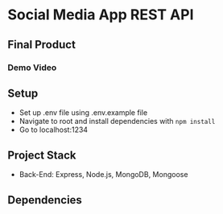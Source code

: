 # Social Media App REST API

## Final Product

### Demo Video

## Setup

- Set up .env file using .env.example file
- Navigate to root and install dependencies with `npm install`
- Go to localhost:1234

## Project Stack

- Back-End: Express, Node.js, MongoDB, Mongoose

## Dependencies
